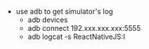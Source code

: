 * use adb to get simulator's log
  * adb devices
  * adb connect 192.xxx.xxx.xxx:5555
  * adb logcat -s ReactNativeJS:I
